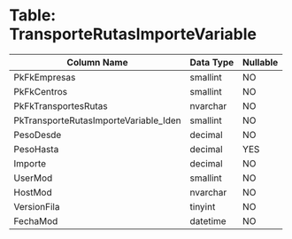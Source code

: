 # Table: TransporteRutasImporteVariable

| Column Name | Data Type | Nullable |
|-------------|-----------|----------|
| PkFkEmpresas | smallint | NO |
| PkFkCentros | smallint | NO |
| PkFkTransportesRutas | nvarchar | NO |
| PkTransporteRutasImporteVariable_Iden | smallint | NO |
| PesoDesde | decimal | NO |
| PesoHasta | decimal | YES |
| Importe | decimal | NO |
| UserMod | smallint | NO |
| HostMod | nvarchar | NO |
| VersionFila | tinyint | NO |
| FechaMod | datetime | NO |
